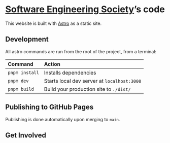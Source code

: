 # [Software Engineering Society]()’s code

This website is built with [Astro](https://astro.build/) as a static site.

## Development

All astro commands are run from the root of the project, from a terminal:

| Command        | Action                                      |
| :------------- | :------------------------------------------ |
| `pnpm install` | Installs dependencies                       |
| `pnpm dev`     | Starts local dev server at `localhost:3000` |
| `pnpm build`   | Build your production site to `./dist/`     |

## Publishing to GitHub Pages

Publishing is done automatically upon merging to `main`.

## Get Involved

